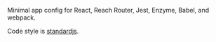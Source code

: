 Minimal app config for React, Reach Router, Jest, Enzyme, Babel, and webpack.

Code style is [standardjs](https://standardjs.com/).
